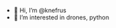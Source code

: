 - 👋 Hi, I’m @knefrus
- 👀 I’m interested in drones, python

<!---
knefrus/knefrus is a ✨ special ✨ repository because its `README.md` (this file) appears on your GitHub profile.
You can click the Preview link to take a look at your changes.
--->
